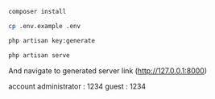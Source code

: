 ```bash
composer install
```

```bash
cp .env.example .env
```

```bash
php artisan key:generate
```

```bash
php artisan serve
```

And navigate to generated server link (http://127.0.0.1:8000)

account
administrator : 1234
guest : 1234
